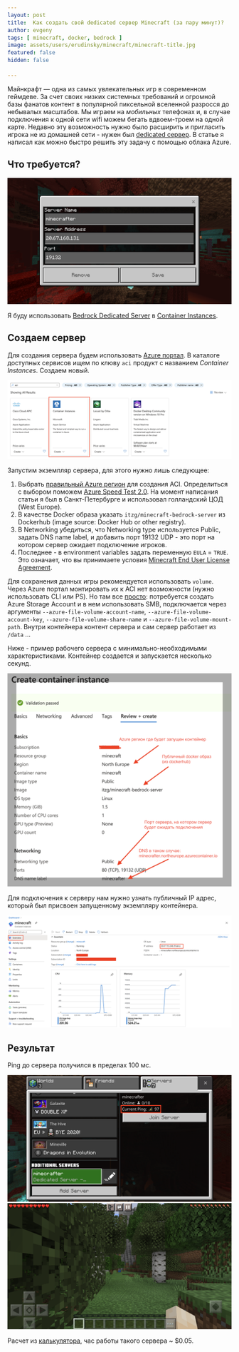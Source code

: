 ```yaml
---
layout: post
title:  Как создать свой dedicated сервер Minecraft (за пару минут)?
author: evgeny
tags: [ minecraft, docker, bedrock ]
image: assets/users/erudinsky/minecraft/minecraft-title.jpg
featured: false
hidden: false

---
```

	
Майнкрафт — одна из самых увлекательных игр в современном геймдеве. За счет своих низких системных требований и огромной базы фанатов контент в популярной пиксельной вселенной разросся до небывалых масштабов. Мы играем на *мобильных* телефонах и, в случае подключения к одной сети wifi можем бегать вдвоем-троем на одной карте. Недавно эту возможность нужно было расширить и пригласить игрока не из домашней сети - нужен был [dedicated сервер](https://www.minecraft.net/en-us/download/server/bedrock/). В статье я написал как можно быстро решить эту задачу с помощью облака Azure.

## Что требуется?

![Minecraft dedicated server](/assets/users/erudinsky/minecraft/minecraft-dedicated-server.png)

Я буду использовать [Bedrock Dedicated Server](https://hub.docker.com/r/itzg/minecraft-bedrock-server) в [Container Instances](https://azure.microsoft.com/en-us/services/container-instances/).

## Создаем сервер

Для создания сервера будем использовать [Azure портал](https://portal.azure.com/). В каталоге доступных сервисов ищем по клюву `aci` продукт с названием *Container Instances*. Создаем новый.

![Azure Container Instance](/assets/users/erudinsky/minecraft/aci.png)

Запустим экземпляр сервера, для этого нужно лишь следующее:

1. Выбрать [правильный Azure регион](https://azure.microsoft.com/en-us/global-infrastructure/geographies/) для создания ACI. Определиться с выбором поможем [Azure Speed Test 2.0](https://azurespeedtest.azurewebsites.net/). На момент написания статьи я был в Санкт-Петербурге и использовал голландский ЦОД (West Europe).
2. В качестве Docker образа указать `itzg/minecraft-bedrock-server` из Dockerhub (image source: 	Docker Hub or other registry).
3. В Networking убедиться, что Networking type используется Public, задать DNS name label, и добавить порт 19132 UDP - это порт на котором сервер ожидает подключение игроков.
4. Последнее - в environment variables задать переменную `EULA` = `TRUE`. Это означает, что вы принимаете условия [Minecraft End User License Agreement](https://account.mojang.com/terms).

Для сохранения данных игры рекомендуется использовать `volume`. Через Azure портал монтировать их к ACI нет возможности (нужно использовать CLI или PS). Но там все [просто](https://docs.microsoft.com/en-us/azure/container-instances/container-instances-volume-azure-files): потребуется создать Azure Storage Account и в нем использовать SMB, подключается через аргументы `--azure-file-volume-account-name`, `--azure-file-volume-account-key`, `--azure-file-volume-share-name` и `--azure-file-volume-mount-path`. Внутри контейнера контент сервера и сам сервер работает из `/data` ... 

Ниже - пример рабочего сервера с минимально-необходимыми характеристиками. Контейнер создается и запускается несколько секунд.

![Minecraft Dedicated Server на Azure Container Instances](assets/users/erudinsky/minecraft/minecraft-aci.png)

Для подключения к серверу нам нужно узнать публичный IP адрес, который был присвоен запущенному экземпляру контейнера.

![Как узнать IP адрес ACI](assets/users/erudinsky/minecraft/get-public-ip-aci.png)

## Результат

Ping до сервера получился в пределах 100 мс. 

![Ping до сервера Minecraft](assets/users/erudinsky/minecraft/minecraft-server-ping.png)
![Ping до сервера Minecraft](assets/users/erudinsky/minecraft/minecraft-game.png)

Расчет из [калькулятора](https://azure.microsoft.com/en-us/pricing/calculator/), час работы такого сервера ~ $0.05.

